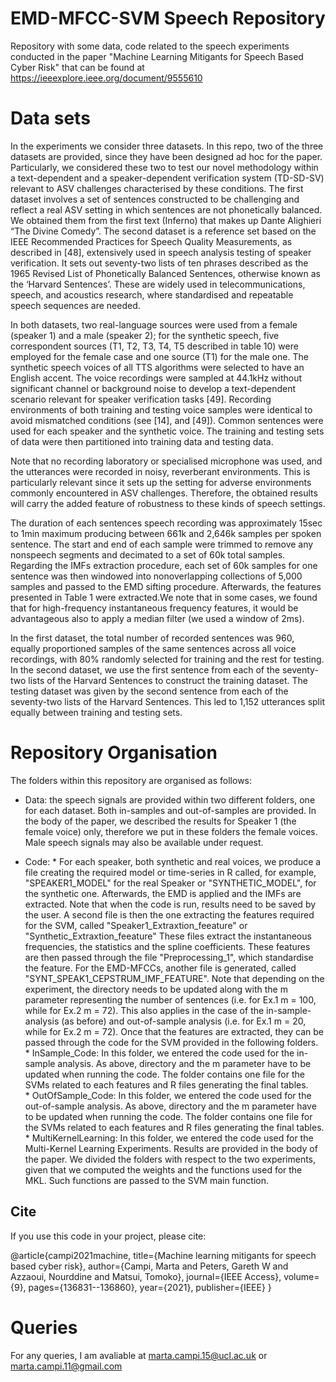# EMD-MFCC-SVM Speech Repository  
Repository with some data, code related to the speech experiments conducted in the paper "Machine Learning Mitigants for Speech Based Cyber Risk" that can be found at https://ieeexplore.ieee.org/document/9555610

# Data sets
In the experiments we consider three datasets. In this repo, two of the three datasets are provided, since they have been designed ad hoc for the paper. Particularly, we considered these two to test our novel methodology within a text-dependent and a speaker-dependent verification system (TD-SD-SV) relevant to ASV challenges characterised by these conditions. The first dataset involves a set of sentences constructed to be challenging and reflect a real ASV setting in which sentences are not phonetically balanced. We obtained them from the first text (Inferno) that makes up Dante Alighieri “The Divine Comedy”. The second dataset is a reference set based on the IEEE Recommended Practices for Speech Quality Measurements, as described in [48], extensively used in speech analysis testing of speaker verification. It sets out seventy-two lists of ten phrases described as the 1965 Revised List of Phonetically Balanced Sentences, otherwise known as the ‘Harvard Sentences’. These are widely used in telecommunications, speech, and acoustics research, where standardised and repeatable speech sequences are needed.

In both datasets, two real-language sources were used from a female (speaker 1) and a male (speaker 2); for the synthetic speech, five correspondent sources (T1, T2, T3, T4, T5 described in table 10) were employed for the female case and one source (T1) for the male one. The synthetic speech voices of all TTS algorithms were selected to have an English accent. The voice recordings were sampled at 44.1kHz without significant channel or background noise to develop a text-dependent scenario relevant for speaker verification tasks [49]. Recording environments of both training and testing voice samples were identical to avoid mismatched conditions (see [14], and [49]). Common sentences were used for each speaker and the synthetic voice. The training and testing sets of data were then partitioned into training data and testing data.


Note that no recording laboratory or specialised microphone was used, and the utterances were recorded in noisy, reverberant environments. This is particularly relevant since it sets up the setting for adverse environments commonly encountered in ASV challenges. Therefore, the obtained results will carry the added feature of robustness to these kinds of speech settings.

The duration of each sentences speech recording was approximately 15sec to 1min maximum producing between 661k and 2,646k samples per spoken sentence. The start
and end of each sample were trimmed to remove any nonspeech segments and decimated to a set of 60k total samples. Regarding the IMFs extraction procedure, each set of 60k samples for one sentence was then windowed into nonoverlapping collections of 5,000 samples and passed to the EMD sifting procedure. Afterwards, the features presented in Table 1 were extracted.We note that in some cases, we found that for high-frequency instantaneous frequency features, it would be advantageous also to apply a median filter (we used a window of 2ms).

In the first dataset, the total number of recorded sentences was 960, equally proportioned samples of the same sentences across all voice recordings, with 80% randomly selected for training and the rest for testing. In the second dataset, we use the first sentence from each of the seventy-two lists of the Harvard Sentences to construct the training dataset. The testing dataset was given by the second sentence from each of the seventy-two lists of the Harvard Sentences. This led to 1,152 utterances split equally between training and testing sets.

# Repository Organisation
The folders within this repository are organised as follows:
- Data:
       the speech signals are provided within two different folders, one for each dataset. Both in-samples and out-of-samples are provided. In the body of the paper,
       we described the results for Speaker 1 (the female voice) only, therefore we put in these folders the female voices. Male speech signals may also be available under request.

- Code: 
       * For each speaker, both synthetic and real voices, we produce a file creating the required model or time-series in R called, for example, "SPEAKER1_MODEL" for the real Speaker or "SYNTHETIC_MODEL", for the synthetic one. Afterwards, the EMD is applied and the IMFs are extracted. Note that when the code is run, results need to be saved by the user. A second file is then the one extracting the features required for the SVM, called "Speaker1_Extraxtion_feeature" or "Synthetic_Extraxtion_feeature" These files extract the instantaneous frequencies, the statistics and the spline coefficients. These features are then passed through the file "Preprocessing_1", which standardise the feature. For the EMD-MFCCs, another file is generated, called "SYNT_SPEAK1_CEPSTRUM_IMF_FEATURE". Note that depending on the experiment, the directory  needs to be updated along with the m parameter representing the number of sentences (i.e. for Ex.1 m = 100, while for Ex.2 m = 72). This also applies in the case of the in-sample-analysis (as before) and out-of-sample analysis (i.e. for Ex.1 m = 20, while for Ex.2 m = 72). Once that the features are extracted, they can be passed through the code for the SVM provided in the following folders.        
       * InSample_Code:
         In this folder, we entered the code used for the in-sample analysis. As above, directory and the m parameter have to be updated when running the code. The folder                contains one file for the SVMs related to each features and R files generating the final tables.     
       * OutOfSample_Code:
         In this folder, we entered the code used for the out-of-sample analysis. As above, directory and the m parameter have to be updated when running the code. The folder            contains one file for the SVMs related to each features and R files generating the final tables.         
       * MultiKernelLearning:
         In this folder, we entered the code used for the Multi-Kernel Learning Experiments. Results are provided in the body of the paper. We divided the folders with                    respect to the two experiments, given that we computed the weights and the functions used for the MKL. Such functions are passed to the SVM main function. 
         

## Cite

If you use this code in your project, please cite:

@article{campi2021machine,
  title={Machine learning mitigants for speech based cyber risk},
  author={Campi, Marta and Peters, Gareth W and Azzaoui, Nourddine and Matsui, Tomoko},
  journal={IEEE Access},
  volume={9},
  pages={136831--136860},
  year={2021},
  publisher={IEEE}
}

# Queries         
For any queries, I am avaliable at marta.campi.15@ucl.ac.uk or marta.campi.11@gmail.com

